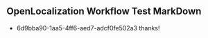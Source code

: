 ## OpenLocalization Workflow Test MarkDown
* 6d9bba90-1aa5-4ff6-aed7-adcf0fe502a3 
thanks!<!--HONumber=Mar16_HO2-->
